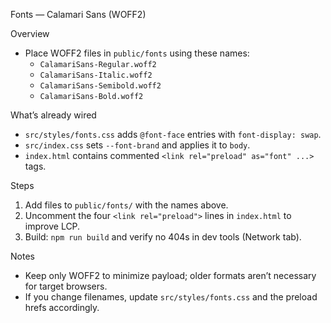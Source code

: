 Fonts — Calamari Sans (WOFF2)

Overview
- Place WOFF2 files in `public/fonts` using these names:
  - `CalamariSans-Regular.woff2`
  - `CalamariSans-Italic.woff2`
  - `CalamariSans-Semibold.woff2`
  - `CalamariSans-Bold.woff2`

What’s already wired
- `src/styles/fonts.css` adds `@font-face` entries with `font-display: swap`.
- `src/index.css` sets `--font-brand` and applies it to `body`.
- `index.html` contains commented `<link rel="preload" as="font" ...>` tags.

Steps
1) Add files to `public/fonts/` with the names above.
2) Uncomment the four `<link rel="preload">` lines in `index.html` to improve LCP.
3) Build: `npm run build` and verify no 404s in dev tools (Network tab).

Notes
- Keep only WOFF2 to minimize payload; older formats aren’t necessary for target browsers.
- If you change filenames, update `src/styles/fonts.css` and the preload hrefs accordingly.

